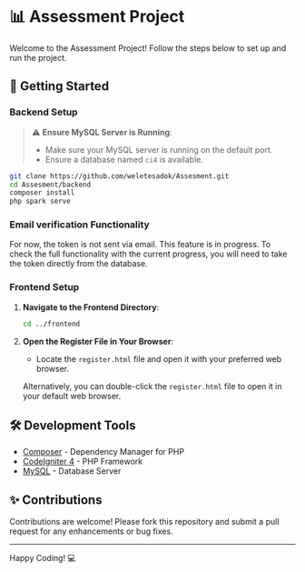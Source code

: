 # 📊 Assessment Project

Welcome to the Assessment Project! Follow the steps below to set up and run the project.

## 🚀 Getting Started

### Backend Setup

   > ⚠️ **Ensure MySQL Server is Running**:
   >
   > - Make sure your MySQL server is running on the default port.
   > - Ensure a database named `ci4` is available.

   ```sh
   git clone https://github.com/weletesadok/Assesment.git
   cd Assesment/backend
   composer install
   php spark serve
   ```

### Email verification Functionality
   For now, the token is not sent via email. This feature is in progress. To check the full functionality with the current progress, you will need to take the token directly from the database.



### Frontend Setup

1. **Navigate to the Frontend Directory**:

   ```sh
   cd ../frontend
   ```

2. **Open the Register File in Your Browser**:

   - Locate the `register.html` file and open it with your preferred web browser.

   Alternatively, you can double-click the `register.html` file to open it in your default web browser.

## 🛠️ Development Tools

- [Composer](https://getcomposer.org/) - Dependency Manager for PHP
- [CodeIgniter 4](https://codeigniter.com/) - PHP Framework
- [MySQL](https://www.mysql.com/) - Database Server

## ✨ Contributions

Contributions are welcome! Please fork this repository and submit a pull request for any enhancements or bug fixes.

---

Happy Coding! 💻
